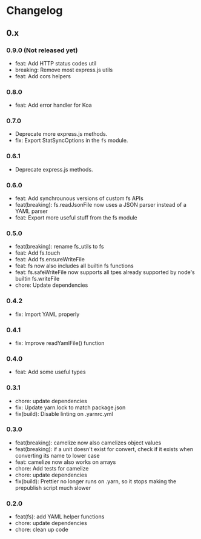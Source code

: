 # Changelog

## 0.x

### 0.9.0 (Not released yet)

-   feat: Add HTTP status codes util
-   breaking: Remove most express.js utils
-   feat: Add cors helpers

### 0.8.0

-   feat: Add error handler for Koa

### 0.7.0

-   Deprecate more express.js methods.
-   fix: Export StatSyncOptions in the `fs` module.

### 0.6.1

-   Deprecate express.js methods.

### 0.6.0

-   feat: Add synchrounous versions of custom fs APIs
-   feat(breaking): fs.readJsonFile now uses a JSON parser instead of a YAML parser
-   feat: Export more useful stuff from the fs module

### 0.5.0

-   feat(breaking): rename fs_utils to fs
-   feat: Add fs.touch
-   feat: Add fs.ensureWriteFile
-   feat: fs now also includes all builtin fs functions
-   feat: fs.safeWriteFile now supports all tpes already supported by node's builtin fs.writeFile
-   chore: Update dependencies

### 0.4.2

-   fix: Import YAML properly

### 0.4.1

-   fix: Improve readYamlFile() function

### 0.4.0

-   feat: Add some useful types

### 0.3.1

-   chore: update dependencies
-   fix: Update yarn.lock to match package.json
-   fix(build): Disable linting on .yarnrc.yml

### 0.3.0

-   feat(breaking): camelize now also camelizes object values
-   feat(breaking): if a unit doesn't exist for convert, check if it exists when converting its name to lower case
-   feat: camelize now also works on arrays
-   chore: Add tests for camelize
-   chore: update dependencies
-   fix(build): Prettier no longer runs on .yarn, so it stops making the prepublish script much slower

### 0.2.0

-   feat(fs): add YAML helper functions
-   chore: update dependencies
-   chore: clean up code
